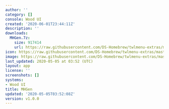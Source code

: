 ```yaml
---
author: ''
category: []
console: Wood UI
created: '2020-06-01T23:44:11Z'
description: ''
downloads:
  MHGen.7z:
    size: 917414
    url: https://raw.githubusercontent.com/DS-Homebrew/twlmenu-extras/master/_nds/TWiLightMenu/akmenu/themes/MHGen.7z
icon: https://raw.githubusercontent.com/DS-Homebrew/twlmenu-extras/master/unistore/icons/ak.png
image: https://raw.githubusercontent.com/DS-Homebrew/twlmenu-extras/master/unistore/icons/ak.png
last_updated: 2020-05-05 at 03:52 (UTC)
layout: app
license: ''
screenshots: []
systems:
- Wood UI
title: MHGen
updated: '2020-05-05T03:52:08Z'
version: v1.0.0
---
```


